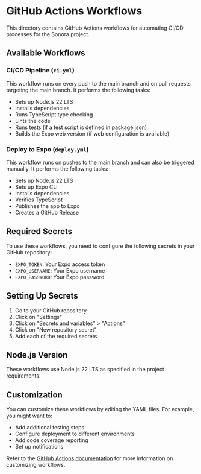 # GitHub Actions Workflows

This directory contains GitHub Actions workflows for automating CI/CD processes for the Sonora project.

## Available Workflows

### CI/CD Pipeline (`ci.yml`)

This workflow runs on every push to the main branch and on pull requests targeting the main branch. It performs the following tasks:

- Sets up Node.js 22 LTS
- Installs dependencies
- Runs TypeScript type checking
- Lints the code
- Runs tests (if a test script is defined in package.json)
- Builds the Expo web version (if web configuration is available)

### Deploy to Expo (`deploy.yml`)

This workflow runs on pushes to the main branch and can also be triggered manually. It performs the following tasks:

- Sets up Node.js 22 LTS
- Sets up Expo CLI
- Installs dependencies
- Verifies TypeScript
- Publishes the app to Expo
- Creates a GitHub Release

## Required Secrets

To use these workflows, you need to configure the following secrets in your GitHub repository:

- `EXPO_TOKEN`: Your Expo access token
- `EXPO_USERNAME`: Your Expo username
- `EXPO_PASSWORD`: Your Expo password

## Setting Up Secrets

1. Go to your GitHub repository
2. Click on "Settings"
3. Click on "Secrets and variables" > "Actions"
4. Click on "New repository secret"
5. Add each of the required secrets

## Node.js Version

These workflows use Node.js 22 LTS as specified in the project requirements.

## Customization

You can customize these workflows by editing the YAML files. For example, you might want to:

- Add additional testing steps
- Configure deployment to different environments
- Add code coverage reporting
- Set up notifications

Refer to the [GitHub Actions documentation](https://docs.github.com/en/actions) for more information on customizing workflows.